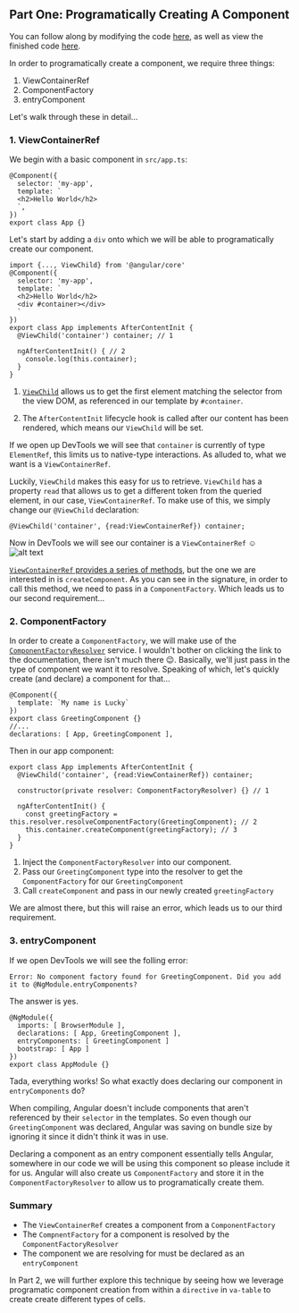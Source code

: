 ## Part One: Programatically Creating A Component

You can follow along by modifying the code [here](http://embed.plnkr.co/iwIyVbaBuuF5ObQetsaN/), as well as view the finished code [here](http://embed.plnkr.co/eRx5vyf1eAvGlV0u82Tp/).

In order to programatically create a component, we require three things:
1. ViewContainerRef
2. ComponentFactory
3. entryComponent

Let's walk through these in detail...

### 1. ViewContainerRef

We begin with a basic component in `src/app.ts`:
```
@Component({
  selector: 'my-app',
  template: `
  <h2>Hello World</h2>
  `,
})
export class App {}
```

Let's start by adding a `div` onto which we will be able to programatically create our component.

```
import {..., ViewChild} from '@angular/core'
@Component({
  selector: 'my-app',
  template: `
  <h2>Hello World</h2>
  <div #container></div>
  `
})
export class App implements AfterContentInit {
  @ViewChild('container') container; // 1
  
  ngAfterContentInit() { // 2
    console.log(this.container);
  }
}
```

1. [`ViewChild`](https://angular.io/docs/ts/latest/api/core/index/ViewChild-decorator.html) allows us to get the first element matching the selector from the view DOM, as referenced in our template by `#container`.

2. The `AfterContentInit` lifecycle hook is called after our content has been rendered, which means our `ViewChild` will be set.

If we open up DevTools we will see that `container` is currently of type `ElementRef`, this limits us to native-type interactions. As alluded to, what we want is a `ViewContainerRef`.

Luckily, `ViewChild` makes this easy for us to retrieve. `ViewChild` has a property `read` that allows us to get a different token from the queried element, in our case, `ViewContainerRef`. To make use of this, we simply change our `@ViewChild` declaration:

`@ViewChild('container', {read:ViewContainerRef}) container;`

Now in DevTools we will see our container is a `ViewContainerRef` ☺️
![alt text](http://i.imgur.com/RE8Bwvr.png?1)

[`ViewContainerRef` provides a series of methods](https://angular.io/docs/ts/latest/api/core/index/ViewContainerRef-class.html), but the one we are interested in is `createComponent`. As you can see in the signature, in order to call this method, we need to pass in a `ComponentFactory`. Which leads us to our second requirement...

### 2. ComponentFactory

In order to create a `ComponentFactory`, we will make use of the [`ComponentFactoryResolver`](https://angular.io/docs/ts/latest/api/core/index/ComponentFactoryResolver-class.html) service. I wouldn't bother on clicking the link to the documentation, there isn't much there 😉. Basically, we'll just pass in the type of component we want it to resolve. Speaking of which, let's quickly create (and declare) a component for that...

```
@Component({
  template: `My name is Lucky`
})
export class GreetingComponent {}
//...
declarations: [ App, GreetingComponent ],
```

Then in our app component:
```
export class App implements AfterContentInit {
  @ViewChild('container', {read:ViewContainerRef}) container;
  
  constructor(private resolver: ComponentFactoryResolver) {} // 1
  
  ngAfterContentInit() {
    const greetingFactory = this.resolver.resolveComponentFactory(GreetingComponent); // 2
    this.container.createComponent(greetingFactory); // 3
  }
}
```
1. Inject the `ComponentFactoryResolver` into our component.
2. Pass our `GreetingComponent` type into the resolver to get the `ComponentFactory` for our `GreetingComponent`
3. Call `createComponent` and pass in our newly created `greetingFactory`

We are almost there, but this will raise an error, which leads us to our third requirement.

### 3. entryComponent

If we open DevTools we will see the folling error:

`Error: No component factory found for GreetingComponent. Did you add it to @NgModule.entryComponents?`

The answer is yes.

```
@NgModule({
  imports: [ BrowserModule ],
  declarations: [ App, GreetingComponent ],
  entryComponents: [ GreetingComponent ]
  bootstrap: [ App ]
})
export class AppModule {}
```

Tada, everything works! So what exactly does declaring our component in `entryComponents` do?

When compiling, Angular doesn't include components that aren't referenced by their `selector` in the templates. So even though our `GreetingComponent` was declared, Angular was saving on bundle size by ignoring it since it didn't think it was in use.

Declaring a component as an entry component essentially tells Angular, somewhere in our code we will be using this component so please include it for us. Angular will also create us `ComponentFactory` and store it in the `ComponentFactoryResolver` to allow us to programatically create them.

### Summary

* The `ViewContainerRef` creates a component from a `ComponentFactory`
* The `CompnentFactory` for a component is resolved by the `ComponentFactoryResolver`
* The component we are resolving for must be declared as an `entryComponent`

In Part 2, we will further explore this technique by seeing how we leverage programatic component creation from within a `directive` in `va-table` to create create different types of cells.